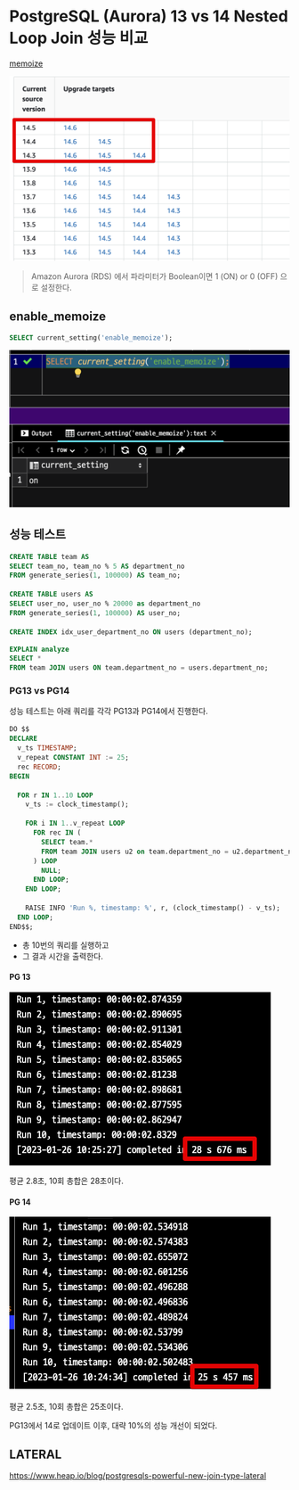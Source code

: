 # PostgreSQL (Aurora) 13 vs 14 Nested Loop Join 성능 비교


[memoize](https://postgresqlco.nf/doc/en/param/enable_memoize/)

![aurora-versions](./images/aurora-versions.png)


> Amazon Aurora (RDS) 에서 파라미터가 Boolean이면 1 (ON) or 0 (OFF) 으로 설정한다.


## enable_memoize

```sql
SELECT current_setting('enable_memoize');
```

![console](./images/console.png)


## 성능 테스트

```sql
CREATE TABLE team AS
SELECT team_no, team_no % 5 AS department_no
FROM generate_series(1, 100000) AS team_no;

CREATE TABLE users AS
SELECT user_no, user_no % 20000 as department_no
FROM generate_series(1, 100000) AS user_no;

CREATE INDEX idx_user_department_no ON users (department_no);
```


```sql
EXPLAIN analyze
SELECT *
FROM team JOIN users ON team.department_no = users.department_no;
```

### PG13 vs PG14

성능 테스트는 아래 쿼리를 각각 PG13과 PG14에서 진행한다.

```sql
DO $$
DECLARE
  v_ts TIMESTAMP;
  v_repeat CONSTANT INT := 25;
  rec RECORD;
BEGIN

  FOR r IN 1..10 LOOP
    v_ts := clock_timestamp();

    FOR i IN 1..v_repeat LOOP
      FOR rec IN (
        SELECT team.*
        FROM team JOIN users u2 on team.department_no = u2.department_no
      ) LOOP
        NULL;
      END LOOP;
    END LOOP;

    RAISE INFO 'Run %, timestamp: %', r, (clock_timestamp() - v_ts);
  END LOOP;
END$$;
```

- 총 10번의 쿼리를 실행하고
- 그 결과 시간을 출력한다.

#### PG 13

![pg13_1](./images/pg13_1.png)

평균 2.8초, 10회 총합은 28초이다.

#### PG 14

![pg14_1](./images/pg14_1.png)

평균 2.5초, 10회 총합은 25초이다.

PG13에서 14로 업데이트 이후, 대략 10%의 성능 개선이 되었다.

## LATERAL 

https://www.heap.io/blog/postgresqls-powerful-new-join-type-lateral